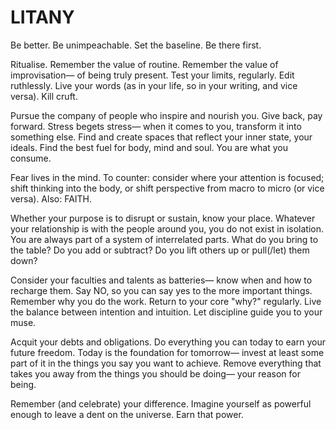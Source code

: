 # LITANY 

Be better. Be unimpeachable. Set the baseline. Be there first. 

Ritualise. Remember the value of routine. Remember the value of improvisation— of being truly present. Test your limits, regularly. Edit ruthlessly. Live your words (as in your life, so in your writing, and vice versa). Kill cruft. 

Pursue the company of people who inspire and nourish you. Give back, pay forward. Stress begets stress— when it comes to you, transform it into something else. Find and create spaces that reflect your inner state, your ideals. Find the best fuel for body, mind and soul. You are what you consume. 

Fear lives in the mind. To counter: consider where your attention is focused; shift thinking into the body, or shift perspective from macro to micro (or vice versa). Also: FAITH. 

Whether your purpose is to disrupt or sustain, know your place. Whatever your relationship is with the people around you, you do not exist in isolation. You are always part of a system of interrelated parts. What do you bring to the table? Do you add or subtract? Do you lift others up or pull(/let) them down?

Consider your faculties and talents as batteries— know when and how to recharge them. Say NO, so you can say yes to the more important things. Remember why you do the work. Return to your core "why?" regularly. Live the balance between intention and intuition. Let discipline guide you to your muse. 

Acquit your debts and obligations. Do everything you can today to earn your future freedom. Today is the foundation for tomorrow— invest at least some part of it in the things you say you want to achieve. Remove everything that takes you away from the things you should be doing— your reason for being. 

Remember (and celebrate) your difference. Imagine yourself as powerful enough to leave a dent on the universe. Earn that power.  